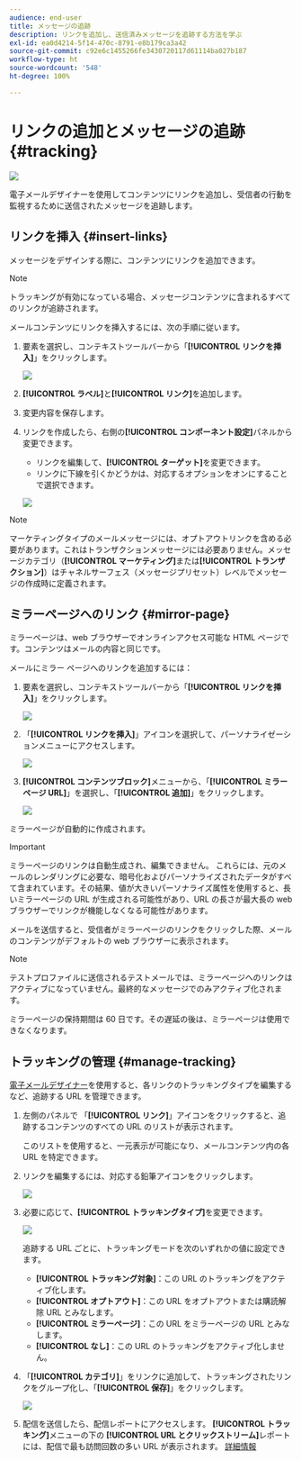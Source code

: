```yaml
---
audience: end-user
title: メッセージの追跡
description: リンクを追加し、送信済みメッセージを追跡する方法を学ぶ
exl-id: ea0d4214-5f14-470c-8791-e8b179ca3a42
source-git-commit: c92e6c1455266fe3430720117d61114ba027b187
workflow-type: ht
source-wordcount: '548'
ht-degree: 100%

---
```


# リンクの追加とメッセージの追跡 {#tracking}

![](../assets/do-not-localize/badge.png)

電子メールデザイナーを使用してコンテンツにリンクを追加し、受信者の行動を監視するために送信されたメッセージを追跡します。

## リンクを挿入 {#insert-links}

メッセージをデザインする際に、コンテンツにリンクを追加できます。

>[!NOTE]
>
>トラッキングが有効になっている場合、メッセージコンテンツに含まれるすべてのリンクが追跡されます。

メールコンテンツにリンクを挿入するには、次の手順に従います。

1. 要素を選択し、コンテキストツールバーから「**[!UICONTROL リンクを挿入]**」をクリックします。

   ![](assets/message-tracking-insert-link.png)

1. **[!UICONTROL ラベル]**&#x200B;と&#x200B;**[!UICONTROL リンク]**&#x200B;を追加します。

1. 変更内容を保存します。

1. リンクを作成したら、右側の&#x200B;**[!UICONTROL コンポーネント設定]**&#x200B;パネルから変更できます。

   * リンクを編集して、**[!UICONTROL ターゲット]**&#x200B;を変更できます。
   * リンクに下線を引くかどうかは、対応するオプションをオンにすることで選択できます。

   ![](assets/message-tracking-link-settings.png)

>[!NOTE]
>
>マーケティングタイプのメールメッセージには、オプトアウトリンクを含める必要があります。これはトランザクションメッセージには必要ありません。メッセージカテゴリ（**[!UICONTROL マーケティング]**&#x200B;または&#x200B;**[!UICONTROL トランザクション]**）はチャネルサーフェス（メッセージプリセット）レベルでメッセージの作成時に定義されます。

## ミラーページへのリンク {#mirror-page}

ミラーページは、web ブラウザーでオンラインアクセス可能な HTML ページです。コンテンツはメールの内容と同じです。

メールにミラー ページへのリンクを追加するには：

1. 要素を選択し、コンテキストツールバーから「**[!UICONTROL リンクを挿入]**」をクリックします。

   ![](assets/message-tracking-mirror-page.png)

1. 「**[!UICONTROL リンクを挿入]**」アイコンを選択して、パーソナライゼーションメニューにアクセスします。

   ![](assets/message-tracking-mirror-page_2.png)

1. **[!UICONTROL コンテンツブロック]**&#x200B;メニューから、「**[!UICONTROL ミラーページ URL]**」を選択し、「**[!UICONTROL 追加]**」をクリックします。

   ![](assets/message-tracking-mirror-page_3.png)

ミラーページが自動的に作成されます。

>[!IMPORTANT]
>
>ミラーページのリンクは自動生成され、編集できません。 これらには、元のメールのレンダリングに必要な、暗号化およびパーソナライズされたデータがすべて含まれています。その結果、値が大きいパーソナライズ属性を使用すると、長いミラーページの URL が生成される可能性があり、URL の長さが最大長の web ブラウザーでリンクが機能しなくなる可能性があります。

メールを送信すると、受信者がミラーページのリンクをクリックした際、メールのコンテンツがデフォルトの web ブラウザーに表示されます。

>[!NOTE]
>
>テストプロファイルに送信されるテストメールでは、ミラーページへのリンクはアクティブになっていません。最終的なメッセージでのみアクティブ化されます。

ミラーページの保持期間は 60 日です。その遅延の後は、ミラーページは使用できなくなります。

## トラッキングの管理 {#manage-tracking}

[電子メールデザイナー](create-email-content.md)を使用すると、各リンクのトラッキングタイプを編集するなど、追跡する URL を管理できます。

1. 左側のパネルで 「**[!UICONTROL リンク]**」アイコンをクリックすると、追跡するコンテンツのすべての URL のリストが表示されます。

   このリストを使用すると、一元表示が可能になり、メールコンテンツ内の各 URL を特定できます。

1. リンクを編集するには、対応する鉛筆アイコンをクリックします。

   ![](assets/message-tracking-edit-links.png)

1. 必要に応じて、**[!UICONTROL トラッキングタイプ]**&#x200B;を変更できます。

   ![](assets/message-tracking-edit-a-link.png)

   追跡する URL ごとに、トラッキングモードを次のいずれかの値に設定できます。

   * **[!UICONTROL トラッキング対象]**：この URL のトラッキングをアクティブ化します。
   * **[!UICONTROL オプトアウト]**：この URL をオプトアウトまたは購読解除 URL とみなします。
   * **[!UICONTROL ミラーページ]**：この URL をミラーページの URL とみなします。
   * **[!UICONTROL なし]**：この URL のトラッキングをアクティブ化しません。<!--This information is saved: if the URL appears again in a future message, its tracking is automatically deactivated.-->

1. 「**[!UICONTROL カテゴリ]**」をリンクに追加して、トラッキングされたリンクをグループ化し、「**[!UICONTROL 保存]**」をクリックします。

   ![](assets/message-tracking-edit-a-link_2.png)

1. 配信を送信したら、配信レポートにアクセスします。 **[!UICONTROL トラッキング]**&#x200B;メニューの下の **[!UICONTROL URL とクリックストリーム]**&#x200B;レポートには、配信で最も訪問回数の多い URL が表示されます。 [詳細情報](../reporting/reports.md)
